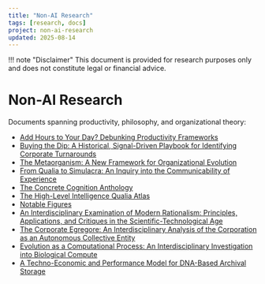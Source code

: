 ```yaml
---
title: "Non-AI Research"
tags: [research, docs]
project: non-ai-research
updated: 2025-08-14
---
```


!!! note "Disclaimer"
    This document is provided for research purposes only and does not constitute legal or financial advice.

# Non-AI Research

Documents spanning productivity, philosophy, and organizational theory:

- [Add Hours to Your Day? Debunking Productivity Frameworks](add-hours-to-your-day.md)
- [Buying the Dip: A Historical, Signal-Driven Playbook for Identifying Corporate Turnarounds](buying-the-dip-playbook.md)
- [The Metaorganism: A New Framework for Organizational Evolution](metaorganism.md)
- [From Qualia to Simulacra: An Inquiry into the Communicability of Experience](from-qualia-to-simulacra.md)
- [The Concrete Cognition Anthology](concrete-cognition-anthology.md)
- [The High-Level Intelligence Qualia Atlas](high-level-intelligence-qualia-atlas.md)
- [Notable Figures](inspiring-figures.md)
- [An Interdisciplinary Examination of Modern Rationalism: Principles, Applications, and Critiques in the Scientific-Technological Age](modern-rationalism.md)
- [The Corporate Egregore: An Interdisciplinary Analysis of the Corporation as an Autonomous Collective Entity](corporate-egregore.md)
- [Evolution as a Computational Process: An Interdisciplinary Investigation into Biological Compute](evolution-as-a-computational-process.md)
- [A Techno-Economic and Performance Model for DNA-Based Archival Storage](dna-archival-storage-tepm.md)

